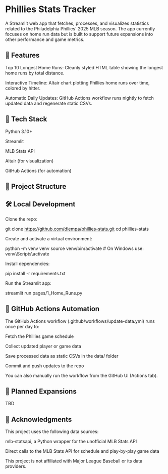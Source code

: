 # Phillies Stats Tracker

A Streamlit web app that fetches, processes, and visualizes statistics related to the Philadelphia Phillies' 2025 MLB season. The app currently focuses on home run data but is built to support future expansions into other performance and game metrics.

## 🚀 Features

Top 10 Longest Home Runs: Cleanly styled HTML table showing the longest home runs by total distance.

Interactive Timeline: Altair chart plotting Phillies home runs over time, colored by hitter.

Automatic Daily Updates: GitHub Actions workflow runs nightly to fetch updated data and regenerate static CSVs.

## 🧱 Tech Stack

Python 3.10+

Streamlit

MLB Stats API

Altair (for visualization)

GitHub Actions (for automation)

## 📁 Project Structure


## 🛠 Local Development

Clone the repo:

git clone https://github.com/dlempa/phillies-stats.git
cd phillies-stats

Create and activate a virtual environment:

python -m venv venv
source venv/bin/activate       # On Windows use: venv\Scripts\activate

Install dependencies:

pip install -r requirements.txt

Run the Streamlit app:

streamlit run pages/1_Home_Runs.py

## 🤖 GitHub Actions Automation

The GitHub Actions workflow (.github/workflows/update-data.yml) runs once per day to:

Fetch the Phillies game schedule

Collect updated player or game data

Save processed data as static CSVs in the data/ folder

Commit and push updates to the repo

You can also manually run the workflow from the GitHub UI (Actions tab).


## 🔮 Planned Expansions

TBD

## 📎 Acknowledgments

This project uses the following data sources:

mlb-statsapi, a Python wrapper for the unofficial MLB Stats API

Direct calls to the MLB Stats API for schedule and play-by-play game data

This project is not affiliated with Major League Baseball or its data providers.
